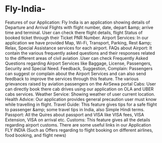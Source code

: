 # Fly-India-
Features of our Application: Fly India is an application showing details of Departure and Arrival Flights with flight number, date, depart &amp;amp; arrive time and terminal. User can check there flight details, flight Status of booked ticket through their Ticket PNR Number. Airport Services: In our application we have provided Map, Wi-Fi, Transport, Parking, Rest &amp;amp; Relax, Special Assistance services for each airport. FAQs about Airport: It contain the various frequently asked questions and their responses related to the different areas of civil aviation .User can check Frequently Asked Questions regarding Airport Services like Baggage, License, Passengers, Security and Special Need. Feedback, Suggestion, Complain: Passengers can suggest or complain about the Airport Services and can also send feedback to improve the services through this feature. The various grievances raised by aviation passengers on the AirSewa portal Cabs: User can directly book there cab drives using our application on OLA and UBER cabs services. Weather Service: Showing weather of user current location. Health Advice: Our application provides general precaution user must know while travelling in flight. Travel Guide: This feature gives tips for a safe flight to passenger &amp;amp; some travel tips in India, also Simple Hindi terms. Passport: All the Quires about passport and VISA like VISA fees, VISA Extension, VISA on arrival etc. Customs: This feature gives all the details regarding airport customs. There are some useful links in our Application FLY INDIA (Such as Offers regarding to flight booking on different airlines, food booking, and flight news)
